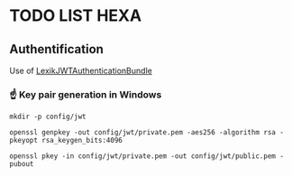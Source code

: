# TODO LIST HEXA

## Authentification
Use of [LexikJWTAuthenticationBundle](https://symfony.com/bundles/LexikJWTAuthenticationBundle/current/index.html)

### ☝️ Key pair generation in Windows
    mkdir -p config/jwt

    openssl genpkey -out config/jwt/private.pem -aes256 -algorithm rsa -pkeyopt rsa_keygen_bits:4096

    openssl pkey -in config/jwt/private.pem -out config/jwt/public.pem -pubout
